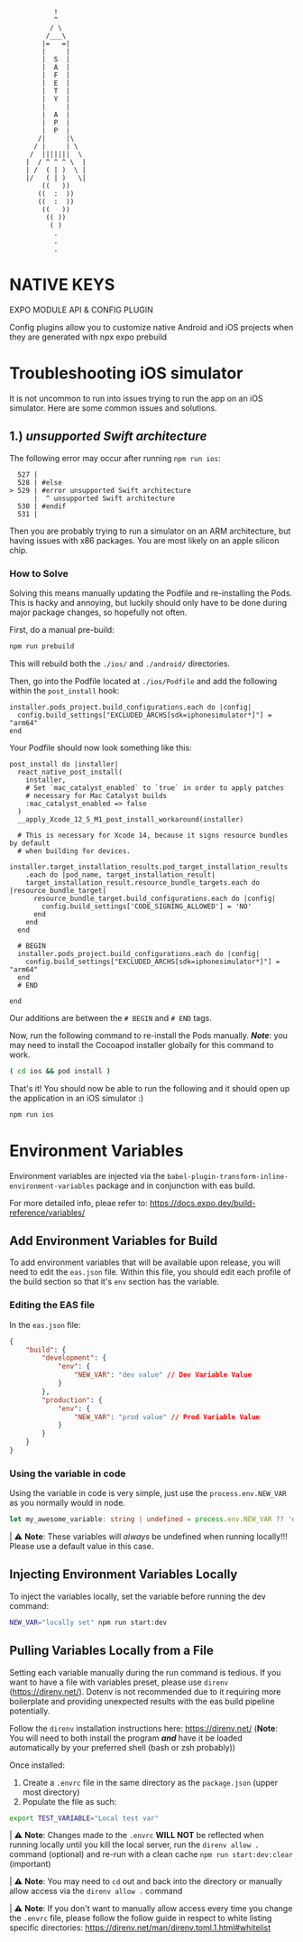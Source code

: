                !
               ^
              / \
             /___\
            |=   =|
            |     |
            |  S  |
            |  A  |
            |  F  |
            |  E  |
            |  T  |
            |  Y  |
            |     |
            |  A  |
            |  P  |
            |  P  |
           /|     |\
          / |     | \
         /  |||||||  \
        |  / ^ ^ ^ \  |
        | /  ( | )  \ |
        |/   ( | )   \|
            ((   ))
           ((  :  ))
           ((  :  ))
            ((   ))
             (( ))
              ( )
               .
               .
               .

# NATIVE KEYS

EXPO MODULE API & CONFIG PLUGIN

Config plugins allow you to customize native Android and iOS projects when they are generated with npx expo prebuild

# Troubleshooting iOS simulator

It is not uncommon to run into issues trying to run the app on an iOS simulator. Here are some common issues and solutions.

## 1.) _unsupported Swift architecture_

The following error may occur after running `npm run ios`:

```
  527 |
  528 | #else
> 529 | #error unsupported Swift architecture
      |  ^ unsupported Swift architecture
  530 | #endif
  531 |
```

Then you are probably trying to run a simulator on an ARM architecture, but having issues with x86 packages. You are most likely on an apple silicon chip.

### How to Solve

Solving this means manually updating the Podfile and re-installing the Pods. This is hacky and annoying, but luckily should only have to be done during major package changes, so hopefully not often.

First, do a manual pre-build:

```bash
npm run prebuild
```

This will rebuild both the `./ios/` and `./android/` directories.

Then, go into the Podfile located at `./ios/Podfile` and add the following within the `post_install` hook:

```
installer.pods_project.build_configurations.each do |config|
  config.build_settings["EXCLUDED_ARCHS[sdk=iphonesimulator*]"] = "arm64"
end
```

Your Podfile should now look something like this:

```Podfile
post_install do |installer|
  react_native_post_install(
    installer,
    # Set `mac_catalyst_enabled` to `true` in order to apply patches
    # necessary for Mac Catalyst builds
    :mac_catalyst_enabled => false
  )
  __apply_Xcode_12_5_M1_post_install_workaround(installer)

  # This is necessary for Xcode 14, because it signs resource bundles by default
  # when building for devices.
  installer.target_installation_results.pod_target_installation_results
    .each do |pod_name, target_installation_result|
    target_installation_result.resource_bundle_targets.each do |resource_bundle_target|
      resource_bundle_target.build_configurations.each do |config|
        config.build_settings['CODE_SIGNING_ALLOWED'] = 'NO'
      end
    end
  end

  # BEGIN
  installer.pods_project.build_configurations.each do |config|
    config.build_settings["EXCLUDED_ARCHS[sdk=iphonesimulator*]"] = "arm64"
  end
  # END

end
```

Our additions are between the `# BEGIN` and `# END` tags.

Now, run the following command to re-install the Pods manually. **_Note_**: you may need to install the Cocoapod installer globally for this command to work.

```bash
( cd ios && pod install )
```

That's it! You should now be able to run the following and it should open up the application in an iOS simulator :)

```bash
npm run ios
```

# Environment Variables

Environment variables are injected via the `babel-plugin-transform-inline-environment-variables` package and in conjunction with eas build.

For more detailed info, pleae refer to: https://docs.expo.dev/build-reference/variables/

## Add Environment Variables for Build

To add environment variables that will be available upon release, you will need to edit the `eas.json` file. Within this file, you should edit each profile of the build section so that it's `env` section has the variable.

### Editing the EAS file

In the `eas.json` file:

```json
{
    "build": {
        "development": {
            "env": {
                "NEW_VAR": "dev value" // Dev Variable Value
            }
        },
        "production": {
            "env": {
                "NEW_VAR": "prod value" // Prod Variable Value
            }
        }
    }
}
```

### Using the variable in code

Using the variable in code is very simple, just use the `process.env.NEW_VAR` as you normally would in node.

```typescript
let my_awesome_variable: string | undefined = process.env.NEW_VAR ?? 'default_value'; // The default is important for local use
```

| ⚠️ **Note**: These variables will _always_ be undefined when running locally!!! Please use a default value in this case.

## Injecting Environment Variables Locally

To inject the variables locally, set the variable before running the dev command:

```zsh
NEW_VAR="locally set" npm run start:dev
```

## Pulling Variables Locally from a File

Setting each variable manually during the run command is tedious. If you want to have a file with variables preset, please use `direnv` (https://direnv.net/). Dotenv is not recommended due to it requiring more boilerplate and providing unexpected results with the eas build pipeline potentially.

Follow the `direnv` installation instructions here: https://direnv.net/ (**Note**: You will need to both install the program **_and_** have it be loaded automatically by your preferred shell (bash or zsh probably))

Once installed:

1. Create a `.envrc` file in the same directory as the `package.json` (upper most directory)
2. Populate the file as such:

```zsh
export TEST_VARIABLE="Local test var"
```

| ⚠️ **Note**: Changes made to the `.envrc` **WILL NOT** be reflected when running locally until you kill the local server, run the `direnv allow .` command (optional) and re-run with a clean cache `npm run start:dev:clear` (important)

| ⚠️ **Note**: You may need to `cd` out and back into the directory or manually allow access via the `direnv allow .` command

| ⚠️ **Note**: If you don't want to manually allow access every time you change the `.envrc` file, please follow the follow guide in respect to white listing specific directories: https://direnv.net/man/direnv.toml.1.html#whitelist
